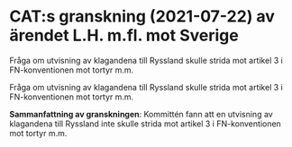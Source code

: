 # CAT:s granskning (2021-07-22) av ärendet L.H. m.fl. mot Sverige

Fråga om utvisning av klagandena till Ryssland skulle strida mot artikel 3 i FN-konventionen mot tortyr m.m.

Fråga om utvisning av klagandena till Ryssland skulle strida mot artikel 3 i FN-konventionen mot tortyr m.m.

**Sammanfattning av granskningen**: Kommittén fann att en utvisning av klagandena till Ryssland inte skulle strida mot artikel 3 i FN-konventionen mot tortyr m.m.
